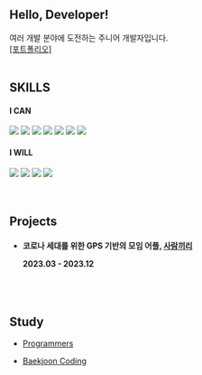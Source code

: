 
<h2> Hello, Developer! </h2>
여러 개발 분야에 도전하는 주니어 개발자입니다.
</br>
<a href="https://jongwone.github.io/">[포트폴리오]</a>
<br></br>

<h2> SKILLS </h2>
<h4> I CAN </h4>
<div>
<img src="https://img.shields.io/badge/C-00599C?style=for-the-badge&logo=c&logoColor=white">
<img src="https://img.shields.io/badge/Java-ED8B00?style=for-the-badge&logo=openjdk&logoColor=white">
<img src="https://img.shields.io/badge/HTML-239120?style=for-the-badge&logo=html5&logoColor=white">
<img src="https://img.shields.io/badge/CSS-239120?&style=for-the-badge&logo=css3&logoColor=white">
<img src="https://img.shields.io/badge/Dart-0175C2?style=for-the-badge&logo=dart&logoColor=white">
<img src="https://img.shields.io/badge/Flutter-02569B?style=for-the-badge&logo=flutter&logoColor=white">
<img src="https://img.shields.io/badge/Firebase-039BE5?style=for-the-badge&logo=Firebase&logoColor=white">
</div>
  
<h4> I WILL </h4>

<div>
<img src="https://img.shields.io/badge/JavaScript-F7DF1E?style=for-the-badge&logo=JavaScript&logoColor=white">
<img src="https://img.shields.io/badge/React-20232A?style=for-the-badge&logo=react&logoColor=61DAFB">
<img src="https://img.shields.io/badge/React_Native-20232A?style=for-the-badge&logo=react&logoColor=61DAFB">
<img src="https://img.shields.io/badge/TypeScript-007ACC?style=for-the-badge&logo=typescript&logoColor=white">
</div>
<br></br>

<h2> Projects </h2>

- <h4>코로나 세대를 위한 GPS 기반의 모임 어플, <a href="https://github.com/jongwone/design_project">사람끼리</a><br/><p> 2023.03 - 2023.12</p></h4>

<br></br>

<h2> Study </h2>

- <a href="https://gregarious-chord-763.notion.site/Programmers-Level-1-2-bb82e293221c4b8da08f6dd6e067d236?pvs=4">Programmers</a>

- <a href="https://github.com/jongwone/BaekjoonCoding">Baekjoon Coding</a>






